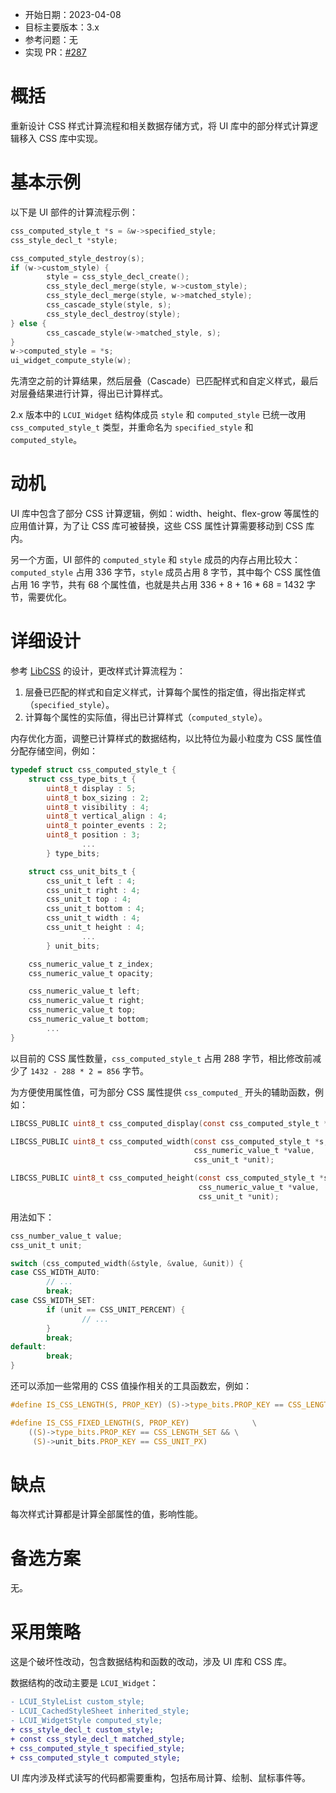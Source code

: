 - 开始日期：2023-04-08
- 目标主要版本：3.x
- 参考问题：无
- 实现 PR：[#287](https://github.com/lc-soft/LCUI/pull/287)

# 概括

重新设计 CSS 样式计算流程和相关数据存储方式，将 UI 库中的部分样式计算逻辑移入 CSS 库中实现。

# 基本示例

以下是 UI 部件的计算流程示例：

```c
css_computed_style_t *s = &w->specified_style;
css_style_decl_t *style;

css_computed_style_destroy(s);
if (w->custom_style) {
        style = css_style_decl_create();
        css_style_decl_merge(style, w->custom_style);
        css_style_decl_merge(style, w->matched_style);
        css_cascade_style(style, s);
        css_style_decl_destroy(style);
} else {
        css_cascade_style(w->matched_style, s);
}
w->computed_style = *s;
ui_widget_compute_style(w);
```

先清空之前的计算结果，然后层叠（Cascade）已匹配样式和自定义样式，最后对层叠结果进行计算，得出已计算样式。

2.x 版本中的 `LCUI_Widget` 结构体成员 `style` 和 `computed_style` 已统一改用 `css_computed_style_t` 类型，并重命名为 `specified_style` 和 `computed_style`。

# 动机

UI 库中包含了部分 CSS 计算逻辑，例如：width、height、flex-grow 等属性的应用值计算，为了让 CSS 库可被替换，这些 CSS 属性计算需要移动到 CSS 库内。

另一个方面，UI 部件的 `computed_style` 和 `style` 成员的内存占用比较大：`computed_style` 占用 336 字节，`style` 成员占用 8 字节，其中每个 CSS 属性值占用 16 字节，共有 68 个属性值，也就是共占用 336 + 8 + 16 * 68 = 1432 字节，需要优化。

# 详细设计

参考 [LibCSS](http://www.netsurf-browser.org/projects/libcss/) 的设计，更改样式计算流程为：

1. 层叠已匹配的样式和自定义样式，计算每个属性的指定值，得出指定样式（`specified_style`）。
1. 计算每个属性的实际值，得出已计算样式（`computed_style`）。

内存优化方面，调整已计算样式的数据结构，以比特位为最小粒度为 CSS 属性值分配存储空间，例如：

```c
typedef struct css_computed_style_t {
	struct css_type_bits_t {
		uint8_t display : 5;
		uint8_t box_sizing : 2;
		uint8_t visibility : 4;
		uint8_t vertical_align : 4;
		uint8_t pointer_events : 2;
		uint8_t position : 3;
                ...
        } type_bits;

	struct css_unit_bits_t {
		css_unit_t left : 4;
		css_unit_t right : 4;
		css_unit_t top : 4;
		css_unit_t bottom : 4;
		css_unit_t width : 4;
		css_unit_t height : 4;
                ...
        } unit_bits;

	css_numeric_value_t z_index;
	css_numeric_value_t opacity;

	css_numeric_value_t left;
	css_numeric_value_t right;
	css_numeric_value_t top;
	css_numeric_value_t bottom;
        ...
}
```

以目前的 CSS 属性数量，`css_computed_style_t` 占用 288 字节，相比修改前减少了 `1432 - 288 * 2 = 856` 字节。

为方便使用属性值，可为部分 CSS 属性提供 `css_computed_` 开头的辅助函数，例如：

```c
LIBCSS_PUBLIC uint8_t css_computed_display(const css_computed_style_t *s);

LIBCSS_PUBLIC uint8_t css_computed_width(const css_computed_style_t *s,
                                         css_numeric_value_t *value,
                                         css_unit_t *unit);

LIBCSS_PUBLIC uint8_t css_computed_height(const css_computed_style_t *s,
                                          css_numeric_value_t *value,
                                          css_unit_t *unit);
```

用法如下：

```c
css_number_value_t value;
css_unit_t unit;

switch (css_computed_width(&style, &value, &unit)) {
case CSS_WIDTH_AUTO:
        // ...
        break;
case CSS_WIDTH_SET:
        if (unit == CSS_UNIT_PERCENT) {
                // ...
        }
        break;
default:
        break;
}
```

还可以添加一些常用的 CSS 值操作相关的工具函数宏，例如：

```c
#define IS_CSS_LENGTH(S, PROP_KEY) (S)->type_bits.PROP_KEY == CSS_LENGTH_SET

#define IS_CSS_FIXED_LENGTH(S, PROP_KEY)              \
	((S)->type_bits.PROP_KEY == CSS_LENGTH_SET && \
	 (S)->unit_bits.PROP_KEY == CSS_UNIT_PX)
```

# 缺点

每次样式计算都是计算全部属性的值，影响性能。

# 备选方案

无。

# 采用策略

这是个破坏性改动，包含数据结构和函数的改动，涉及 UI 库和 CSS 库。

数据结构的改动主要是 `LCUI_Widget`：

```diff
- LCUI_StyleList custom_style;
- LCUI_CachedStyleSheet inherited_style;
- LCUI_WidgetStyle computed_style;
+ css_style_decl_t custom_style;
+ const css_style_decl_t matched_style;
+ css_computed_style_t specified_style;
+ css_computed_style_t computed_style;
```

UI 库内涉及样式读写的代码都需要重构，包括布局计算、绘制、鼠标事件等。
